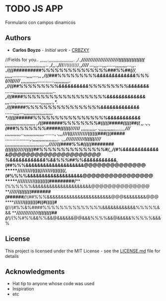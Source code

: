 # TODO JS APP

Formulario con campos dinamicos

## Authors

* **Carlos Boyzo** - *Initial work* - [CRBZXY](https://github.com/crbzxy)

//Fields for you..
,,,,,,.,,,,,,,,,,,,,,,,,,,*,.    ,/*.,****//////////////////////((((((((((((((((
,,,,,,,,,,,,,,,,,,,,,,,,,,,,*..    ,*/,,.,******///****//(((((((/*,***,*****////
...,,,...,,,......,,,,,,,,...,*,.   .*/(((##########%%%%%%%%%%%%%%%###%%##(//**,
********,,,,,..........,,,,....*,,   ,*/((###%%%%%%%%%&&&&&&&&&&&&&%%%(/*/((////
,,,,,,,,,,,............,,,,,,,,,*,.   ,//((##%%%%%%%%%&&&&&&&&&&%%%%%%%%%&&&&&&&
......,,,,,,,,,,,,,,,,,,,,,,,,,,,*..   ,*/((####%%%%%%%%%%%%%%%%%%%&&&&&&&&&&&&&
,,,....,.................,,,,,,,.,*.   .**/((#####%%%%%%%%%%%%%%%%%&&&&&&&&&&&&&
 ......,,,,...,,,,,,,,,,,,,,,,,,,,**    */((((######%%%%%%%%%%%%%%%%%&&&&&&&&&&&
,,,,,,,,,,,,,,,********,,,,,********,   ,*/((#######%%%%%%%%#(((((#####(((((##((
,************************************,  .,.,(###%%%%%%%#####((((((*****///***///
,**,,,,,,,,,**************************.  .,,,*,,,,,,,,******,,,,,,,,*********///
,,,,,,,,,,,..,,,,,,,,,,,*,,,.......***,   .,,,**///(((/////////((((((###(((#####
.................,.,,,,,,,,,,,,,,,,**,,. .,,*,*************///////////((((((////
,,,,,,,,,,,,,,,,,,,,,,,*,,,***********,.,,***********/////((####%%#(((((########
(((((((/////(((((##%%%%%%%%%%%%%%%#/**,,**/(#%&&&&&&&&&&&&&@@@@@@@@@@@@@@@@@@@@@
%&&&&&&&&&&&&%&&%%%##%%&&&&&&&&&&&****,*(##%%%&&&&&&&&&&&&&&&&&&&&@@@@@@@@@@@@@@
*****/////////(((((///////(((((((/****,(#%%%%&&&&&&&&&&&&&&&&&&&@@@@@@@@@@@@@@@@
*****//////////(((((((((#########/****(%%%%%%&&&&&&&&&&&&&&&&&&&&&@@@@@@@@@@@@@@
*****/////((((((((#######(######/***/(##%%%&&&&&&&&&&&&&&&&&&&&&&&@@@&&&&&&&&@@@
******//////((((((((#((#(((((#(/**//(#%%&%####%%%%%%%%%%%%%%&&&&&&&&&&&&%%%%%&&&
*****/////////////((((((((##(/***(/(%%#%%&&%%&&@&&&&&&@@&&&%%%%&&@&&&&&%%%%%&&&%

## License

This project is licensed under the MIT License - see the [LICENSE.md](LICENSE.md) file for details

## Acknowledgments

* Hat tip to anyone whose code was used
* Inspiration
* etc
